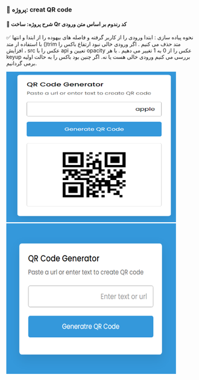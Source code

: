 ### 📑 پروژه: creat QR code

#### 📌 شرح پروژه: ساخت Qr کد رندوم بر اساس متن ورودی

✅ نحوه پیاده سازی : ابتدا ورودی را از کاربر گرفته و فاصله های بیهوده را از ابتدا و انتها با استفاده ار متد ()trim متد حذف می کنیم . اگر ورودی خالی نبود ارتفاع باکس را افزایش ، src عکس را با api تعیین و opacity عکس را از 0 به 1 تغییر می دهیم . با هر keyup بررسی می کنیم ورودی خالی هست یا نه. اگر چنین بود باکس را به حالت اولیه برمی گردانیم.



<img src="https://github.com/aligoodini/mini-projects/blob/6af019dfb66d0e39d3fd56a73192aef637c39cfe/create%20QR%20code/create%20QR%20Code%201.png" alt="drawing" style="width:450px;height:400px;"/> <img src="https://github.com/aligoodini/mini-projects/blob/6af019dfb66d0e39d3fd56a73192aef637c39cfe/create%20QR%20code/create%20QR%20Code%202.png" alt="drawing" style="width:450px;height:400px;"/>
